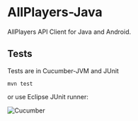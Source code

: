 AllPlayers-Java
===============

AllPlayers API Client for Java and Android.

## Tests
Tests are in Cucumber-JVM and JUnit

```
mvn test
```

or use Eclipse JUnit runner:

![Cucumber](https://img.skitch.com/20120420-maj3fq2bdssb184ds8dj435npi.jpg)

